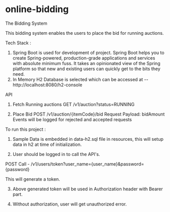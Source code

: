 # online-bidding

The Bidding System

This bidding system enables the users to place the bid for running auctions.

Tech Stack :

1. Spring Boot is used for development of project. Spring Boot helps you to create Spring-powered, production-grade applications and services with absolute minimum fuss. It takes an opinionated view of the Spring platform so that new and existing users can quickly get to the bits they need.
2. In Memory H2 Database is selected
which can be accessed at -- http://localhost:8080/h2-console


API

1. Fetch Running auctions
GET /v1/auction?status=RUNNING


2. Place Bid
POST /v1/auction/{itemCode}/bid Request Payload: bidAmount
Events will be logged for rejected and accepted requests





To run this project :

1. Sample Data is embedded in data-h2.sql file in resources, this will setup data in h2 at time of initialization.

2. User should be logged in to call the API's.

POST Call - /v1/users/token?user_name={user_name}&password={password}

This will generate a token.

3. Above generated token will be used in Authorization header with Bearer part.

4. Without authorization, user will get unauthorized error.



